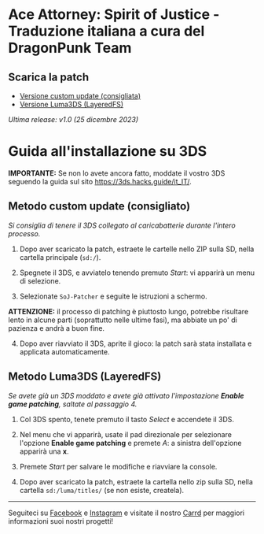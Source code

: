 # Ace Attorney: Spirit of Justice - Traduzione italiana a cura del DragonPunk Team

## Scarica la patch
- [Versione custom update (consigliata)](https://github.com/DragonPunk-Team/SoJ-3DS-Release/releases/latest)
- [Versione Luma3DS (LayeredFS)](https://www.mediafire.com/file/5wnfgy50uhlxaii/%255BDPT%255D_Spirit_of_Justice_-_Casi_1-4_%2528Luma%2529.zip/file)

_Ultima release: v1.0 (25 dicembre 2023)_

# Guida all'installazione su 3DS

**IMPORTANTE:** Se non lo avete ancora fatto, moddate il vostro 3DS seguendo la guida sul sito https://3ds.hacks.guide/it_IT/.

## Metodo custom update (consigliato)

*Si consiglia di tenere il 3DS collegato al caricabatterie durante l'intero processo.*

1. Dopo aver scaricato la patch, estraete le cartelle nello ZIP sulla SD, nella cartella principale (`sd:/`).

2. Spegnete il 3DS, e avviatelo tenendo premuto *Start*: vi apparirà un menu di selezione.

3. Selezionate `SoJ-Patcher` e seguite le istruzioni a schermo.

**ATTENZIONE:** il processo di patching è piuttosto lungo, potrebbe risultare lento in alcune parti (soprattutto nelle ultime fasi), ma abbiate un po' di pazienza e andrà a buon fine.

4. Dopo aver riavviato il 3DS, aprite il gioco: la patch sarà stata installata e applicata automaticamente.

## Metodo Luma3DS (LayeredFS)

*Se avete già un 3DS moddato e avete già attivato l'impostazione **Enable game patching**, saltate al passaggio 4.*

1. Col 3DS spento, tenete premuto il tasto *Select* e accendete il 3DS.

2. Nel menu che vi apparirà, usate il pad direzionale per selezionare l'opzione **Enable game patching** e premete *A*: a sinistra dell'opzione apparirà una **x**.

3. Premete *Start* per salvare le modifiche e riavviare la console.

4. Dopo aver scaricato la patch, estraete la cartella nello zip sulla SD, nella cartella `sd:/luma/titles/` (se non esiste, createla).

---

Seguiteci su [Facebook](https://www.facebook.com/DRAGONPUNKTEAM) e [Instagram](https://www.instagram.com/dragonpunkteam/) e visitate il nostro [Carrd](https://dragonpunkteam.carrd.co/) per maggiori informazioni suoi nostri progetti!
